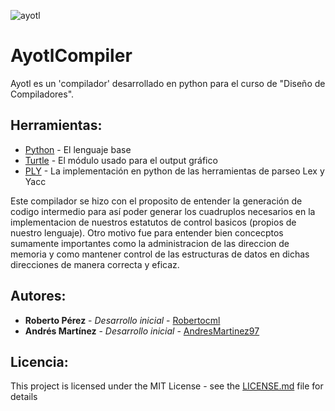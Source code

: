 
![ayotl](https://user-images.githubusercontent.com/12022308/58374600-863a2680-7f06-11e9-8596-14c168719f18.PNG)


# AyotlCompiler
Ayotl es un 'compilador' desarrollado en python para el curso de "Diseño de Compiladores". 

## Herramientas:
* [Python](https://www.python.org/) - El lenguaje base
* [Turtle](https://docs.python.org/2/library/turtle.html) - El módulo usado para el output gráfico
* [PLY](https://www.dabeaz.com/ply/) - La implementación en python de las herramientas de parseo Lex y Yacc


Este compilador se hizo con el proposito de entender la generación de codigo intermedio para así poder generar los cuadruplos necesarios en la implementacion de nuestros estatutos de control basicos (propios de nuestro lenguaje).
Otro motivo fue para entender bien concecptos sumamente importantes como la administracion de las direccion de memoria y como mantener control de las estructuras de datos en dichas direcciones de manera correcta y eficaz.

## Autores:

* **Roberto Pérez** - *Desarrollo inicial* - [Robertocml](https://github.com/robertocml)
* **Andrés Martínez** - *Desarrollo inicial* - [AndresMartinez97](https://github.com/AndresMartinez97)

## Licencia:

This project is licensed under the MIT License - see the [LICENSE.md](LICENSE.md) file for details

